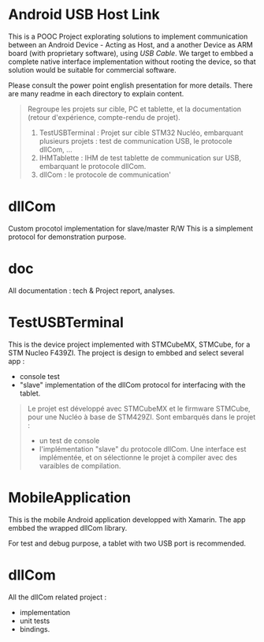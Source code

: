 # Android USB Host Link

This is a POOC Project explorating solutions to implement communication between an Android Device - Acting as Host, and a another Device as ARM board (with proprietary software), using *USB Cable*.
We target to embbed a complete native interface implementation without rooting the device, so that solution would be suitable for commercial software.

Please consult the power point english presentation for more details.
There are many readme in each directory to explain content.


> Regroupe les projets sur cible, PC et tablette, et la documentation (retour d'expérience, compte-rendu de projet).
> 1. TestUSBTerminal : Projet sur cible STM32 Nucléo, embarquant plusieurs projets : test de communication USB, le protocole dllCom, ...
> 2. IHMTablette : IHM de test tablette de communication sur USB, embarquant le protocole dllCom.
> 3. dllCom : le protocole de communication'


# dllCom 

Custom procotol implementation for slave/master R/W
This is a simplement protocol for demonstration purpose.

# doc 

All documentation : tech & Project report, analyses.

# TestUSBTerminal 

This is the device project implemented with STMCubeMX, STMCube, for a STM Nucleo F439ZI.
The project is design to embbed and select several app : 
- console test
- "slave" implementation of the dllCom protocol for interfacing with the tablet.

> Le projet est développé avec STMCubeMX et le firmware STMCube, pour une Nucléo à base de STM429ZI.
> Sont embarqués dans le projet : 
> - un test de console 
> - l'implémentation "slave" du protocole dllCom.
> Une interface est implémentée, et on sélectionne le projet à compiler avec des varaibles de compilation.

# MobileApplication

This is the mobile Android application developped with Xamarin.
The app embbed the wrapped dllCom library.

For test and debug purpose, a tablet with two USB port is recommended.

# dllCom

All the dllCom related project : 
- implementation
- unit tests 
- bindings.


